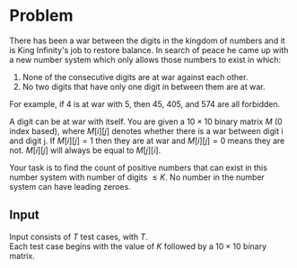 # Problem

There has been a war between the digits in the kingdom of numbers and it is King Infinity's job to restore balance. In search of peace he came up with a new number system which only allows those numbers to exist in which:

1. None of the consecutive digits are at war against each other.
2. No two digits that have only one digit in between them are at war.

For example, if $4$ is at war with $5$, then $45$, $405$, and $574$ are all forbidden.

A digit can be at war with itself. You are given a $10 \times 10$ binary matrix $M$ (0 index based), where $M[i][j]$ denotes whether there is a war between digit i and digit j. If $M[i][j] = 1$ then they are at war and $M[i][j] = 0$ means they are not. $M[i][j]$ will always be equal to $M[j][i]$.

Your task is to find the count of positive numbers that can exist in this number system with number of digits $≤ K$. No number in the number system can have leading zeroes.

## Input

Input consists of $T$ test cases, with $T$.  
Each test case begins with the value of $K$ followed by a $10 \times 10$ binary matrix.
